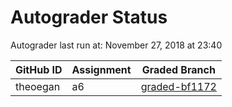 # Autograder Status
Autograder last run at: November 27, 2018 at 23:40

| GitHub ID | Assignment | Graded Branch |
|-----------|------------|---------------|
| theoegan | a6 | [graded-bf1172](https://github.com/Fall2018COMP401-001/a6-theoegan/tree/graded-bf1172) | 
